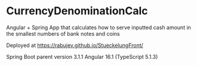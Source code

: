# CurrencyDenominationCalc
Angular + Spring App that calculates how to serve inputted cash amount in the smallest numbers of bank notes and coins

Deployed at https://rabujev.github.io/StueckelungFront/

Spring Boot parent version 3.1.1
Angular 16.1 (TypeScript 5.1.3)
